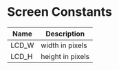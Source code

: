 # Screen Constants

| Name   | Description      |
| ------ | ---------------- |
| LCD\_W | width in pixels  |
| LCD\_H | height in pixels |

